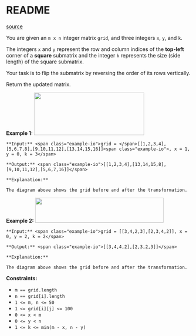 # README #
[source](https://leetcode.com/problems/flip-square-submatrix-vertically/)

You are given an `m x n` integer matrix `grid`, and three integers `x`, `y`, and `k`.

The integers `x` and `y` represent the row and column indices of the **top-left** corner of a **square** submatrix and the integer `k` represents the size (side length) of the square submatrix.

Your task is to flip the submatrix by reversing the order of its rows vertically.

Return the updated matrix.


**Example 1:**
<img alt="" src="https://assets.leetcode.com/uploads/2025/07/20/gridexmdrawio.png" style="width: 300px; height: 116px;" />
```
**Input:** <span class="example-io">grid = </span>[[1,2,3,4],[5,6,7,8],[9,10,11,12],[13,14,15,16]]<span class="example-io">, x = 1, y = 0, k = 3</span>

**Output:** <span class="example-io">[[1,2,3,4],[13,14,15,8],[9,10,11,12],[5,6,7,16]]</span>

**Explanation:**

The diagram above shows the grid before and after the transformation.
```

**Example 2:**
<img alt="" src="https://assets.leetcode.com/uploads/2025/07/20/gridexm2drawio.png" style="width: 350px; height: 68px;" />​​​​​​​
```
**Input:** <span class="example-io">grid = [[3,4,2,3],[2,3,4,2]], x = 0, y = 2, k = 2</span>

**Output:** <span class="example-io">[[3,4,4,2],[2,3,2,3]]</span>

**Explanation:**

The diagram above shows the grid before and after the transformation.
```


**Constraints:**


+ `m == grid.length`
+ `n == grid[i].length`
+ `1 <= m, n <= 50`
+ `1 <= grid[i][j] <= 100`
+ `0 <= x < m`
+ `0 <= y < n`
+ `1 <= k <= min(m - x, n - y)`


